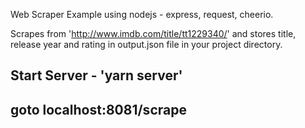 Web Scraper Example using nodejs - express, request, cheerio.

Scrapes from 'http://www.imdb.com/title/tt1229340/' and stores title, release year and rating in output.json file in your project directory.

## Start Server - 'yarn server'

## goto localhost:8081/scrape